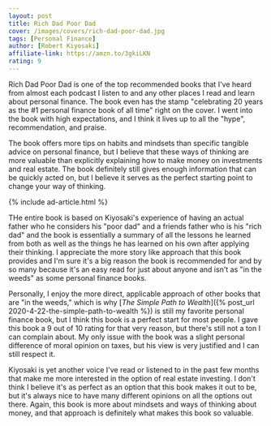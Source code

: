 ```yaml
---
layout: post
title: Rich Dad Poor Dad
cover: /images/covers/rich-dad-poor-dad.jpg
tags: [Personal Finance]
author: [Robert Kiyosaki]
affiliate-link: https://amzn.to/3gkiLKN
rating: 9
---
```


Rich Dad Poor Dad is one of the top recommended books that I've heard from almost each podcast I listen to and any other places I read and learn about personal finance. The book even has the stamp "celebrating 20 years as the #1 personal finance book of all time" right on the cover. I went into the book with high expectations, and I think it lives up to all the "hype", recommendation, and praise.

The book offers more tips on habits and mindsets than specific tangible advice on personal finance, but I believe that these ways of thinking are more valuable than explicitly explaining how to make money on investments and real estate. The book definitely still gives enough information that can be quickly acted on, but I believe it serves as the perfect starting point to change your way of thinking.

{% include ad-article.html %}

THe entire book is based on Kiyosaki's experience of having an actual father who he considers his "poor dad" and a friends father who is his "rich dad" and the book is essentially a summary of all the lessons he learned from both as well as the things he has learned on his own after applying their thinking. I appreciate the more story like approach that this book provides and I'm sure it's a big reason the book is recommended for and by so many because it's an easy read for just about anyone and isn't as "in the weeds" as some personal finance books.

Personally, I enjoy the more direct, applicable approach of other books that are "in the weeds," which is why [_The Simple Path to Wealth_]({% post_url 2020-4-22-the-simple-path-to-wealth %}) is still my favorite personal finance book, but I think this book is a perfect start for most people. I gave this book a 9 out of 10 rating for that very reason, but there's still not a ton I can complain about. My only issue with the book was a slight personal difference of moral opinion on taxes, but his view is very justified and I can still respect it.

Kiyosaki is yet another voice I've read or listened to in the past few months that make me more interested in the option of real estate investing. I don't think I believe it's as perfect as an option that this book makes it out to be, but it's always nice to have many different opinions on all the options out there. Again, this book is more about mindsets and ways of thinking about money, and that approach is definitely what makes this book so valuable.

